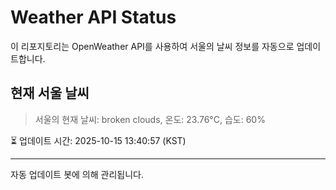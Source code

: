 
# Weather API Status

이 리포지토리는 OpenWeather API를 사용하여 서울의 날씨 정보를 자동으로 업데이트합니다.

## 현재 서울 날씨
> 서울의 현재 날씨: broken clouds, 온도: 23.76°C, 습도: 60%

⏳ 업데이트 시간: 2025-10-15 13:40:57 (KST)

---
자동 업데이트 봇에 의해 관리됩니다.
